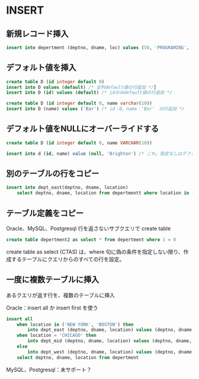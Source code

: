
# INSERT

## 新規レコード挿入

```sql
insert into depertment (deptno, dname, loc) values (50, 'PROGRAMING', 'ARCHITECTURE')
```

## デフォルト値を挿入

```sql
create table D (id integer default 0)
insert into D values (default) /* 全列default値の行追加 */]
insert into D (id) values (default) /* idのみdefault値の行追加 */
```

```sql
create table D (id integer default 0, name varchar(10))
insert into D (name) values ('Bar') /* id：0、name：'Bar'　の行追加 */
```

## デフォルト値をNULLにオーバーライドする

```sql
create table D (id integer default 0, name VARCHAR(10))

insert into d (id, name) value (null, 'Brighten') /* これ。指定なしはデフォルト値になる */
```

## 別のテーブルの行をコピー

```sql
insert into dept_east(deptno, dname, location)
	select deptno, dname, location from depertmentt where location in ('NEW YORK', 'BOSTON')
```

## テーブル定義をコピー

Oracle、MySQL、Postgresql
行を返さないサブクエリで create table

```sql
create table depertment2 as select * from depertment where 1 = 0
```

create table as select (CTAS) は、where 句に偽の条件を指定しない限り、作成するテーブルにクエリからのすべての行を設定。

## 一度に複数テーブルに挿入

あるクエリが返す行を、複数のテーブルに挿入

Oracle：insert all か insert first を使う
```sql
insert all 
	when location in ('NEW YORK', 'BOSTON') then
		into dept_east (deptno, dname, location) values (deptno, dname, location)
	when location = 'CHICAGO' then 
		into dept_mid (deptno, dname, location) values (deptno, dname, location)
	else 
		into dept_west (deptno, dname, location) values (deptno, dname, location)
	select deptno, dname, location from depertment
```

MySQL、Postgresql：未サポート？
